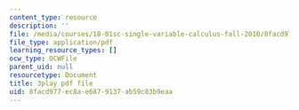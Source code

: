```yaml
---
content_type: resource
description: ''
file: /media/courses/18-01sc-single-variable-calculus-fall-2010/8facd977ec8ae6879137ab59c83b9eaa_TpWQlKHPyJ4.pdf
file_type: application/pdf
learning_resource_types: []
ocw_type: OCWFile
parent_uid: null
resourcetype: Document
title: 3play pdf file
uid: 8facd977-ec8a-e687-9137-ab59c83b9eaa
---
```

